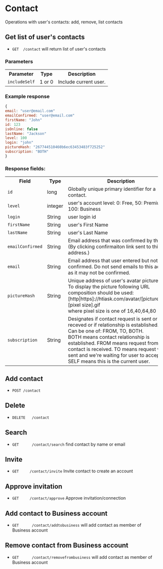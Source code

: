Contact
========

Operations with user's contacts: add, remove, list contacts


Get list of user's contacts
------------

* `GET 	/contact` will return list of user's contacts

### Parameters
<table>
    <tr>
        <th>Parameter</th>
        <th>Type</th>
        <th>Description</th>
    </tr>
    <tr>
        <td><code>includeSelf</code></td>
        <td>1 or 0</td>
        <td>Include current user.</td>
    </tr>
</table>

### Example response

```js
{
email: "user@email.com"
emailConfirmed: "user@email.com"
firstName: "John"
id: 123
isOnline: false
lastName: "Jackson"
level: 100
login: "john"
pictureHash: "267744510460b6ec63453483f725252"
subscription: "BOTH"
}
```

### Response fields:

<table>
    <tr>
        <th>Field</th>
        <th>Type</th>
        <th>Description</th>
    </tr>
    <tr>
        <td><code>id</code></td>
        <td>long</td>
        <td>Globally unique primary identifier for a contact.</td>
    </tr>
    <tr>
        <td><code>level</code></td>
        <td>integer</td>
        <td>user's account level: 0: Free, 50: Premium, 100: Business</td>
    </tr>
    <tr>
        <td><code>login</code></td>
        <td>String</td>
        <td>user login id</td>
    </tr>
    <tr>
        <td><code>firstName</code></td>
        <td>String</td>
        <td>user's First Name</td>
    </tr>
    <tr>
        <td><code>lastName</code></td>
        <td>String</td>
        <td>user's Last Name</td>
    </tr>
    <tr>
        <td><code>emailConfirmed</code></td>
        <td>String</td>
        <td>Email address that was confirmed by the user. (By clicking confirmaiton link sent to this email address.)</td>
    </tr>
    <tr>
        <td><code>email</code></td>
        <td>String</td>
        <td>Email address that user entered but not confirmed. Do not send emails to this address as it may not be confirmed.</td>
    </tr>
    <tr>
        <td><code>pictureHash</code></td>
        <td>String</td>
        <td>Unique address of user's avatar picture. <br/>To display the picture following URL composition should be used:<br/>
        [http|https]://htiask.com/avatar/[pictureHash].[pixel size].gif
        <br/>where pixel size is one of 16,40,64,80
</td>
    </tr>
    <tr>
        <td><code>subscription</code></td>
        <td>String</td>
        <td>Designates if contact request is sent or receved or if relationship is established.<br/>
      Can be one of: FROM, TO, BOTH.<br/>BOTH means contact relationship is established.
FROM means request from this contact is received. TO means request was sent and we're waiting for user to accept.
SELF means this is the current user.
</td>
    </tr>
</table>



Add contact
------------

* `POST	/contact`


Delete
------------

* `DELETE	/contact` 


Search
------------

* `GET		/contact/search` find contact by name or email


Invite
------------

* `GET     /contact/invite` Invite contact to create an account


Approve invitation
------------

* `GET     /contact/approve` Approve invitation/connection



Add contact to Business account
------------

* `GET		/contact/addtobusiness` will add contact as member of Business account


Remove contact from Business account
------------

* `GET		/contact/removefrombusiness` will add contact as member of Business account